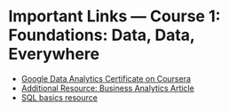 # Important Links — Course 1: Foundations: Data, Data, Everywhere

- [Google Data Analytics Certificate on Coursera](https://www.coursera.org/professional-certificates/google-data-analytics)
- [Additional Resource: Business Analytics Article](https://online.hbs.edu/blog/post/business-analytics-examples)
- [SQL basics resource](https://www.w3schools.com/sql/)
